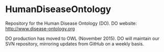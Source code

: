 # HumanDiseaseOntology
Repository for the Human Disease Ontology (DO).
DO website: http://www.disease-ontology.org

DO production has moved to OWL (November 2015).
DO will maintain our SVN repository, mirroring updates from GitHub on a weekly basis. 
